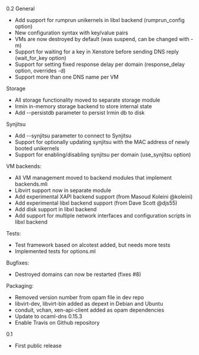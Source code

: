 0.2
General
- Add support for rumprun unikernels in libxl backend (rumprun_config option)
- New configuration syntax with key/value pairs
- VMs are now destroyed by default (was suspend, can be changed with -m)
- Support for waiting for a key in Xenstore before sending DNS reply (wait_for_key option)
- Support for setting fixed response delay per domain (response_delay option, overrides -d)
- Support more than one DNS name per VM

Storage
- All storage functionality moved to separate storage module
- Irmin in-memory storage backend to store internal state
- Add --persistdb parameter to persist Irmin db to disk

Synjitsu
- Add --synjitsu parameter to connect to Synjitsu
- Support for optionally updating synjitsu with the MAC address of newly booted unikernels
- Support for enabling/disabling synjitsu per domain (use_synjitsu option)

VM backends:
- All VM management moved to backend modules that implement backends.mli
- Libvirt support now in separate module
- Add experimental XAPI backend support (from Masoud Koleini @koleini)
- Add experimental libxl backend support (from Dave Scott @djs55)
- Add disk support in libxl backend
- Add support for multiple network interfaces and configuration scripts in libxl backend

Tests:
- Test framework based on alcotest added, but needs more tests
- Implemented tests for options.ml

Bugfixes:
- Destroyed domains can now be restarted (fixes #8)

Packaging:
- Removed version number from opam file in dev repo
- libvirt-dev, libvirt-bin added as depext in Debian and Ubuntu
- conduit, vchan, xen-api-client added as opam dependencies
- Update to ocaml-dns 0.15.3
- Enable Travis on Github repository 

0.1 
- First public release
